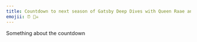 ```yaml
---
title: Countdown to next season of Gatsby Deep Dives with Queen Raae and the Nattermob Pirates
emojii: ⏰ 🏴‍☠️
---
```


Something about the countdown

